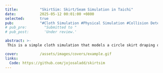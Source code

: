 ```yaml
---
title:          "SkirtSim: Skirt/Seam Simulation in Taichi"
date:           2025-05-12 00:01:00 +0800
selected:       true
pub:            "#Cloth Simulation #Physical Simulation #Collision Detection #Seam Modeling #TaichiLang"
# pub_pre:        "Submitted to "
# pub_post:       'Under review.'

abstract: >-
 This is a simple cloth simulation that models a circle skirt draping over a cone. It supports different fabric behaviors (denim vs. jersey) and seam effects (regular vs. French seam). Developed in Taichi (Python).

cover:          /assets/images/covers/example.gif
links:
  Code: https://github.com/jojosaladd/skirtsim
---
```

